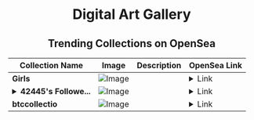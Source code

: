 <div align="center">

# Digital Art Gallery

## Trending Collections on OpenSea

| Collection Name                       | Image                                                                                     | Description                       | OpenSea Link                                                                                          |
|---------------------------------------|-------------------------------------------------------------------------------------------|-----------------------------------|--------------------------------------------------------------------------------------------------------|
| **Girls** | ![Image](https://i.seadn.io/s/raw/files/10271512b9570410fd055e166c1643ef.png?w=500&auto=format?w=200&auto=format) |  | <details><summary>Link</summary>[Girls](https://opensea.io/collection/girls-405)</details> |
| **<details><summary>42445's Followe...</summary>42445's Follower</details>** | ![Image](https://i.seadn.io/s/raw/files/19f9f090920392cc3650cbdf4361755b.png?w=500&auto=format?w=200&auto=format) |  | <details><summary>Link</summary>[42445's Follower](https://opensea.io/collection/42445-s-follower)</details> |
| **btccollectio** | ![Image](https://i.seadn.io/s/raw/files/249b63cf89179644fa96ee3f99307658.png?w=500&auto=format?w=200&auto=format) |  | <details><summary>Link</summary>[btccollectio](https://opensea.io/collection/btccollectio)</details> |

</div>